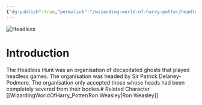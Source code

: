 ```yaml
---
{"dg-publish":true,"permalink":"/wizarding-world-of-harry-potter/headless/","dgPassFrontmatter":true}
---
```


![Headless](http://rxbg5ysja.bkt.gdipper.com/Headless.png)
# Introduction
The Headless Hunt was an organisation of decapitated ghosts that played headless games. The organisation was headed by Sir Patrick Delaney-Podmore. The organisation only accepted those whose heads had been completely severed from their bodies.# Related Character
[[WizardingWorldOfHarry_Potter/Ron Weasley\|Ron Weasley]]
